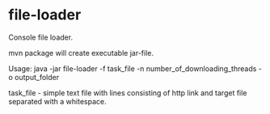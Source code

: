 # file-loader

Console file loader.

mvn package will create executable jar-file.

Usage: java -jar file-loader -f task_file -n number_of_downloading_threads -o output_folder

task_file - simple text file with lines consisting of http link and target file separated with a whitespace.
